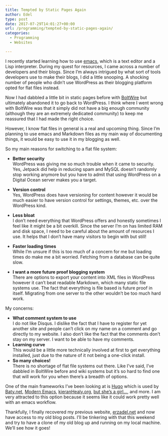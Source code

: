 ```yaml
---
title: Tempted by Static Pages Again
author: Edel
type: post
date: 2017-07-29T14:01:27+00:00
url: /programming/tempted-by-static-pages-again/
categories:
  - Programming
  - Websites

---
```

I recently started learning how to use [emacs][1], which is a text editor and a Lisp interpreter. During my quest for resources, I came across a number of developers and their blogs. Since I&#8217;m always intrigued by what sort of tools developers use to make their blogs, I did a little snooping. A shocking number of people who didn&#8217;t use WordPress as their blogging platform opted for flat files instead.

Now I had dabbled a little bit in static pages before with [BoltWire][2] but ultimately abandoned it to go back to WordPress. I think where I went wrong with BoltWire was that it simply did not have a big enough community (although they are an extremely dedicated community) to keep me reassured that I had made the right choice.

However, I know flat files in general is a real and upcoming thing. Since I&#8217;m planning to use emacs and Markdown files as my main way of documenting things, it would be easy to use it in my blogging as well.

So my main reasons for switching to a flat file system:

  * **Better security**  
    WordPress was giving me so much trouble when it came to security. Yes, Jetpack did help in reducing spam and MySQL doesn&#8217;t randomly stop working anymore but you have to admit that using WordPress on a Digital Ocean server makes you a target.</li> 

  * **Version control**  
    Yes, WordPress does have versioning for content however it would be much easier to have version control for settings, themes, etc. over the WordPress kind.
  * **Less bloat**  
    I don&#8217;t need everything that WordPress offers and honestly sometimes I feel like it might be a bit overkill. Since the server I&#8217;m on has limited RAM and disk space, I need to be careful about the amount of resources I use. It helps that I don&#8217;t have many visitors to begin with but still!
  * **Faster loading times**  
    While I&#8217;m unsure if this is too much of a concern for me but loading times do make me a bit worried. Fetching from a database can be quite slow.
  * **I want a more future proof blogging system**  
    There are options to export your content into XML files in WordPress however it can&#8217;t beat readable Markdown, which many static file systems use. The fact that everything is file based is future proof in itself. Migrating from one server to the other wouldn&#8217;t be too much hard work.

My concerns:

  * **What comment system to use**  
    I do not like Disqus. I dislike the fact that I have to register for yet another site and people can&#8217;t click on my name on a comment and go directly to my website. I also don&#8217;t like the fact that the comments don&#8217;t stay on my server. I want to be able to have my comments.
  * **Learning curve**  
    This would be a little more technically involved at first to get everything installed, just due to the nature of it not being a one-click install.
  * **So many choices!**  
    There is no shortage of flat file systems out there. Like I&#8217;ve said, I&#8217;ve dabbled in BoltWire before and wiki systems but it&#8217;s so hard to find one that will work for you when there&#8217;s a breadth of options.

One of the main frameworks I&#8217;ve been looking at is [Hugo][3] which is used by [Baty.net][4], [Modern Emacs][5], [kieranHealy.org][6], [but she&#8217;s a girl&#8230;][7], and more. I am very attracted to this option because it seems like it could work pretty well with an emacs workflow.

Thankfully, I finally recovered my previous website, [erzadel.net][8] and now have access to my old blog posts. I&#8217;ll be tinkering with that this weekend and try to have a clone of my old blog up and running on my local machine. We&#8217;ll see how it goes!

 [1]: https://www.gnu.org/software/emacs/
 [2]: https://www.boltwire.com/
 [3]: http://gohugo.io/
 [4]: https://baty.net/
 [5]: http://www.modernemacs.com
 [6]: https://kieranhealy.org
 [7]: http://www.rousette.org.uk/blog
 [8]: http://erzadel.net